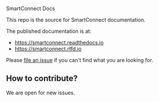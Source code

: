 SmartConnect Docs

This repo is the source for SmartConnect documentation.

The published documentation is at:

 - https://smartconnect.readthedocs.io
 - https://smartconnect.rtfd.io


Please [file an issue](https://github.com/Brennan-Walsh/smartconnect/issues) if you can't find what you are looking for.

## How to contribute?

We are open for new issues.
